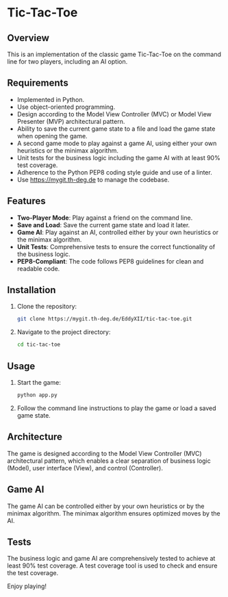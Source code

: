 # Tic-Tac-Toe

## Overview
This is an implementation of the classic game Tic-Tac-Toe on the command line for two players, including an AI option.

## Requirements
- Implemented in Python.
- Use object-oriented programming.
- Design according to the Model View Controller (MVC) or Model View Presenter (MVP) architectural pattern.
- Ability to save the current game state to a file and load the game state when opening the game.
- A second game mode to play against a game AI, using either your own heuristics or the minimax algorithm.
- Unit tests for the business logic including the game AI with at least 90% test coverage.
- Adherence to the Python PEP8 coding style guide and use of a linter.
- Use https://mygit.th-deg.de to manage the codebase.

## Features
- **Two-Player Mode**: Play against a friend on the command line.
- **Save and Load**: Save the current game state and load it later.
- **Game AI**: Play against an AI, controlled either by your own heuristics or the minimax algorithm.
- **Unit Tests**: Comprehensive tests to ensure the correct functionality of the business logic.
- **PEP8-Compliant**: The code follows PEP8 guidelines for clean and readable code.

## Installation
1. Clone the repository:
    ```sh
    git clone https://mygit.th-deg.de/EddyXII/tic-tac-toe.git
    ```
2. Navigate to the project directory:
    ```sh
    cd tic-tac-toe
    ```

## Usage
1. Start the game:
    ```sh
    python app.py
    ```
2. Follow the command line instructions to play the game or load a saved game state.

## Architecture
The game is designed according to the Model View Controller (MVC) architectural pattern, which enables a clear separation of business logic (Model), user interface (View), and control (Controller).

## Game AI
The game AI can be controlled either by your own heuristics or by the minimax algorithm. The minimax algorithm ensures optimized moves by the AI.

## Tests
The business logic and game AI are comprehensively tested to achieve at least 90% test coverage. A test coverage tool is used to check and ensure the test coverage.

Enjoy playing!

